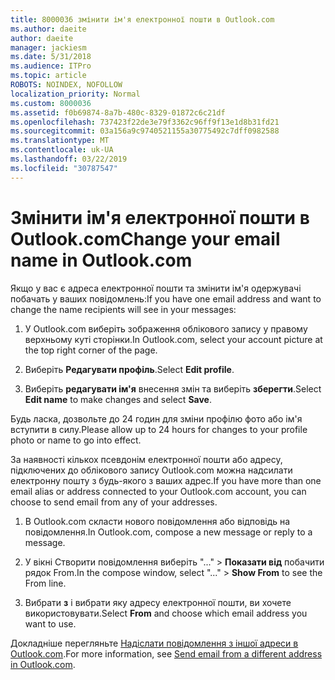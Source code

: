 ```yaml
---
title: 8000036 змінити ім'я електронної пошти в Outlook.com
ms.author: daeite
author: daeite
manager: jackiesm
ms.date: 5/31/2018
ms.audience: ITPro
ms.topic: article
ROBOTS: NOINDEX, NOFOLLOW
localization_priority: Normal
ms.custom: 8000036
ms.assetid: f0b69874-8a7b-480c-8329-01872c6c21df
ms.openlocfilehash: 737423f22de3e79f3362c96ff9f13e1d8b31fd21
ms.sourcegitcommit: 03a156a9c9740521155a30775492c7dff0982588
ms.translationtype: MT
ms.contentlocale: uk-UA
ms.lasthandoff: 03/22/2019
ms.locfileid: "30787547"
---
```

# <a name="change-your-email-name-in-outlookcom"></a><span data-ttu-id="6f498-102">Змінити ім'я електронної пошти в Outlook.com</span><span class="sxs-lookup"><span data-stu-id="6f498-102">Change your email name in Outlook.com</span></span>

<span data-ttu-id="6f498-103">Якщо у вас є адреса електронної пошти та змінити ім'я одержувачі побачать у ваших повідомлень:</span><span class="sxs-lookup"><span data-stu-id="6f498-103">If you have one email address and want to change the name recipients will see in your messages:</span></span>
  
1. <span data-ttu-id="6f498-104">У Outlook.com виберіть зображення облікового запису у правому верхньому куті сторінки.</span><span class="sxs-lookup"><span data-stu-id="6f498-104">In Outlook.com, select your account picture at the top right corner of the page.</span></span>
    
2. <span data-ttu-id="6f498-105">Виберіть **Редагувати профіль**.</span><span class="sxs-lookup"><span data-stu-id="6f498-105">Select **Edit profile**.</span></span> 
    
3. <span data-ttu-id="6f498-106">Виберіть **редагувати ім'я** внесення змін та виберіть **зберегти**.</span><span class="sxs-lookup"><span data-stu-id="6f498-106">Select **Edit name** to make changes and select **Save**.</span></span> 
    
<span data-ttu-id="6f498-107">Будь ласка, дозвольте до 24 годин для зміни профілю фото або ім'я вступити в силу.</span><span class="sxs-lookup"><span data-stu-id="6f498-107">Please allow up to 24 hours for changes to your profile photo or name to go into effect.</span></span>
  
<span data-ttu-id="6f498-108">За наявності кількох псевдонім електронної пошти або адресу, підключених до облікового запису Outlook.com можна надсилати електронну пошту з будь-якого з ваших адрес.</span><span class="sxs-lookup"><span data-stu-id="6f498-108">If you have more than one email alias or address connected to your Outlook.com account, you can choose to send email from any of your addresses.</span></span>
  
1. <span data-ttu-id="6f498-109">В Outlook.com скласти нового повідомлення або відповідь на повідомлення.</span><span class="sxs-lookup"><span data-stu-id="6f498-109">In Outlook.com, compose a new message or reply to a message.</span></span>
    
2. <span data-ttu-id="6f498-110">У вікні Створити повідомлення виберіть "..." \> **Показати від** побачити рядок From.</span><span class="sxs-lookup"><span data-stu-id="6f498-110">In the compose window, select "..." \> **Show From** to see the From line.</span></span> 
    
3. <span data-ttu-id="6f498-111">Вибрати **з** і вибрати яку адресу електронної пошти, ви хочете використовувати.</span><span class="sxs-lookup"><span data-stu-id="6f498-111">Select **From** and choose which email address you want to use.</span></span> 
    
<span data-ttu-id="6f498-112">Докладніше перегляньте [Надіслати повідомлення з іншої адреси в Outlook.com](https://go.microsoft.com/fwlink/p/?linkid=2001701&amp;clcid=0x409).</span><span class="sxs-lookup"><span data-stu-id="6f498-112">For more information, see [Send email from a different address in Outlook.com](https://go.microsoft.com/fwlink/p/?linkid=2001701&amp;clcid=0x409).</span></span>
  

